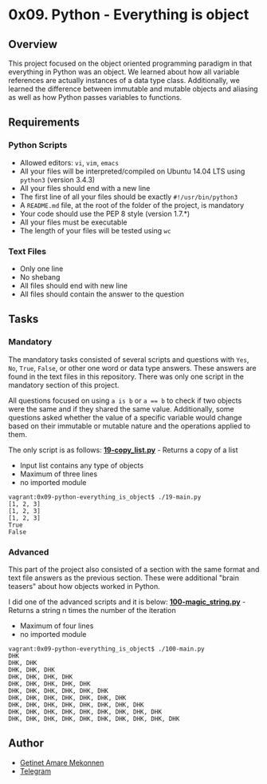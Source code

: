 # 0x09. Python - Everything is object

## Overview
This project focused on the object oriented programming paradigm in that everything in Python was an object. We learned about how all variable references are actually instances of a data type class. Additionally, we learned the difference between immutable and mutable objects and aliasing as well as how Python passes variables to functions.

## Requirements
### Python Scripts
* Allowed editors: `vi`, `vim`, `emacs`
* All your files will be interpreted/compiled on Ubuntu 14.04 LTS using `python3` (version 3.4.3)
* All your files should end with a new line
* The first line of all your files should be exactly `#!/usr/bin/python3`
* A `README.md` file, at the root of the folder of the project, is mandatory
* Your code should use the PEP 8 style (version 1.7.*)
* All your files must be executable
* The length of your files will be tested using `wc`

### Text Files
* Only one line
* No shebang
* All files should end with new line
* All files should contain the answer to the question

## Tasks
### Mandatory
The mandatory tasks consisted of several scripts and questions with `Yes`, `No`, `True`, `False`, or other one word or data type answers. These answers are found in the text files in this repository. There was only one script in the mandatory section of this project.

All questions focused on using `a is b` or `a == b` to check if two objects were the same and if they shared the same value. Additionally, some questions asked whether the value of a specific variable would change based on their immutable or mutable nature and the operations applied to them.

The only script is as follows:
**[19-copy_list.py](19-copy_list.py)** - Returns a copy of a list
* Input list contains any type of objects
* Maximum of three lines
* no imported module
```
vagrant:0x09-python-everything_is_object$ ./19-main.py
[1, 2, 3]
[1, 2, 3]
[1, 2, 3]
True
False
```
### Advanced
This part of the project also consisted of a section with the same format and text file answers as the previous section. These were additional "brain teasers" about how objects worked in Python.

I did one of the advanced scripts and it is below:
**[100-magic_string.py](100-magic_string.py)** - Returns a string n times the number of the iteration
* Maximum of four lines
* no imported module
```
vagrant:0x09-python-everything_is_object$ ./100-main.py
DHK
DHK, DHK
DHK, DHK, DHK
DHK, DHK, DHK, DHK
DHK, DHK, DHK, DHK, DHK
DHK, DHK, DHK, DHK, DHK, DHK
DHK, DHK, DHK, DHK, DHK, DHK, DHK
DHK, DHK, DHK, DHK, DHK, DHK, DHK, DHK
DHK, DHK, DHK, DHK, DHK, DHK, DHK, DHK, DHK
DHK, DHK, DHK, DHK, DHK, DHK, DHK, DHK, DHK, DHK
```
## Author
- [Getinet Amare Mekonnen ](https://github.com/getinet1221)
- [Telegram](https://t.me/gama2112)
